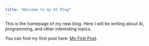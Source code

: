 ```yaml
---
title: "Welcome to my AI Blog"
---
```


This is the homepage of my new blog. Here I will be writing about AI, programming, and other interesting topics.

You can find my first post here: [My First Post](/blog/my-first-post/). 